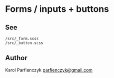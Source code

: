 Forms / inputs + buttons
==================================

## See
	
	/src/_form.scss
	/src/_button.scss


## Author

Karol Parfienczyk <parfienczyk@gmail.com>
 
